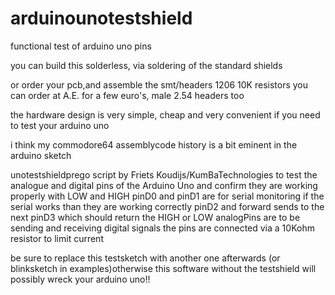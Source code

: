 # arduinounotestshield
functional test of arduino uno pins

you can build this solderless,
via soldering of the standard shields

or order your pcb,and assemble the smt/headers
1206 10K resistors you can order at A.E. for a few euro's, male 2.54 headers too

the hardware design is very simple, cheap and very convenient if you need to test your arduino uno

i think my commodore64 assemblycode history is a bit eminent in the arduino sketch

unotestshieldprego script by Friets Koudijs/KumBaTechnologies
to test the analogue and digital pins of the Arduino Uno
and confirm they are working properly with LOW and HIGH
pinD0 and pinD1 are for serial monitoring
if the serial works than they are working correctly
pinD2 and forward sends to the next pinD3
which should return the HIGH or LOW
analogPins are to be sending and receiving digital signals
the pins are connected via a 10Kohm resistor to limit current

be sure to replace this testsketch with another one afterwards (or blinksketch in examples)otherwise this software without the testshield will possibly wreck your arduino uno!!
